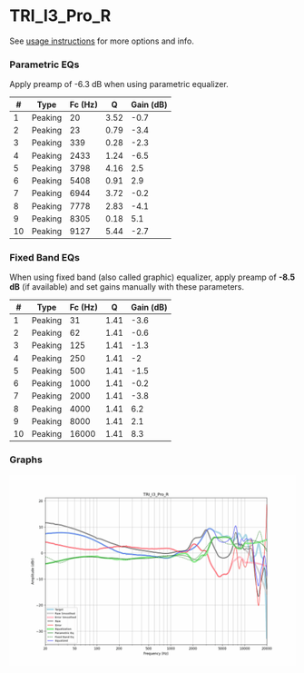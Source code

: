 # TRI_I3_Pro_R
See [usage instructions](https://github.com/jaakkopasanen/AutoEq#usage) for more options and info.

### Parametric EQs
Apply preamp of -6.3 dB when using parametric equalizer.

|   # | Type    |   Fc (Hz) |    Q |   Gain (dB) |
|-----|---------|-----------|------|-------------|
|   1 | Peaking |        20 | 3.52 |        -0.7 |
|   2 | Peaking |        23 | 0.79 |        -3.4 |
|   3 | Peaking |       339 | 0.28 |        -2.3 |
|   4 | Peaking |      2433 | 1.24 |        -6.5 |
|   5 | Peaking |      3798 | 4.16 |         2.5 |
|   6 | Peaking |      5408 | 0.91 |         2.9 |
|   7 | Peaking |      6944 | 3.72 |        -0.2 |
|   8 | Peaking |      7778 | 2.83 |        -4.1 |
|   9 | Peaking |      8305 | 0.18 |         5.1 |
|  10 | Peaking |      9127 | 5.44 |        -2.7 |

### Fixed Band EQs
When using fixed band (also called graphic) equalizer, apply preamp of **-8.5 dB** (if available) and set gains manually with these parameters.

|   # | Type    |   Fc (Hz) |    Q |   Gain (dB) |
|-----|---------|-----------|------|-------------|
|   1 | Peaking |        31 | 1.41 |        -3.6 |
|   2 | Peaking |        62 | 1.41 |        -0.6 |
|   3 | Peaking |       125 | 1.41 |        -1.3 |
|   4 | Peaking |       250 | 1.41 |        -2   |
|   5 | Peaking |       500 | 1.41 |        -1.5 |
|   6 | Peaking |      1000 | 1.41 |        -0.2 |
|   7 | Peaking |      2000 | 1.41 |        -3.8 |
|   8 | Peaking |      4000 | 1.41 |         6.2 |
|   9 | Peaking |      8000 | 1.41 |         2.1 |
|  10 | Peaking |     16000 | 1.41 |         8.3 |

### Graphs
![](./TRI_I3_Pro_R.png)

